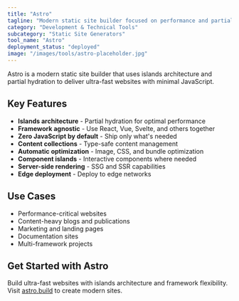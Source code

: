 ```yaml
---
title: "Astro"
tagline: "Modern static site builder focused on performance and partial hydration"
category: "Development & Technical Tools"
subcategory: "Static Site Generators"
tool_name: "Astro"
deployment_status: "deployed"
image: "/images/tools/astro-placeholder.jpg"
---
```

Astro is a modern static site builder that uses islands architecture and partial hydration to deliver ultra-fast websites with minimal JavaScript.

## Key Features

- **Islands architecture** - Partial hydration for optimal performance
- **Framework agnostic** - Use React, Vue, Svelte, and others together
- **Zero JavaScript by default** - Ship only what's needed
- **Content collections** - Type-safe content management
- **Automatic optimization** - Image, CSS, and bundle optimization
- **Component islands** - Interactive components where needed
- **Server-side rendering** - SSG and SSR capabilities
- **Edge deployment** - Deploy to edge networks

## Use Cases

- Performance-critical websites
- Content-heavy blogs and publications
- Marketing and landing pages
- Documentation sites
- Multi-framework projects

## Get Started with Astro

Build ultra-fast websites with islands architecture and framework flexibility. Visit [astro.build](https://astro.build) to create modern sites.